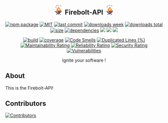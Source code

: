 <h2 align="center">
    <a href="https://github.com/NilsBaumgartner1994/firebolt-api"><img src="https://github.com/NilsBaumgartner1994/firebolt-api/blob/main/assets/images/firebolt-logo-git.gif?raw=true" alt="firebolt logo" /></a>    
    Firebolt-API
    <a href="https://github.com/NilsBaumgartner1994/firebolt-api"><img src="https://github.com/NilsBaumgartner1994/firebolt-api/blob/main/assets/images/firebolt-logo-git.gif?raw=true" alt="firebolt logo" /></a>
</h2>

<p align="center">
  <a href="https://badge.fury.io/js/firebolt-api.svg"><img src="https://badge.fury.io/js/firebolt-api.svg" alt="npm package" /></a>
  <a href="https://img.shields.io/github/license/NilsBaumgartner1994/firebolt-api"><img src="https://img.shields.io/github/license/NilsBaumgartner1994/firebolt-api" alt="MIT" /></a>
  <a href="https://img.shields.io/github/last-commit/NilsBaumgartner1994/firebolt-api?logo=git"><img src="https://img.shields.io/github/last-commit/NilsBaumgartner1994/firebolt-api?logo=git" alt="last commit" /></a>
  <a href="https://www.npmjs.com/package/firebolt-api"><img src="https://badgen.net/npm/dw/firebolt-api" alt="downloads week" /></a>
  <a href="https://www.npmjs.com/package/firebolt-api"><img src="https://badgen.net/npm/dt/firebolt-api" alt="downloads total" /></a>
  <a href="https://bundlephobia.com/result?p=firebolt-api"><img src="https://badgen.net/bundlephobia/minzip/firebolt-api" alt="size" /></a>
  <a href="https://david-dm.org/NilsBaumgartner1994/firebolt-apig"><img src="https://david-dm.org/NilsBaumgartner1994/firebolt-api/status.svg" alt="dependencies" /></a>
  <a href="https://app.fossa.com/projects/git%2Bgithub.com%2FNilsBaumgartner1994%2Ffirebolt-api?ref=badge_shield" alt="FOSSA Status"><img src="https://app.fossa.com/api/projects/git%2Bgithub.com%2FNilsBaumgartner1994%2Ffirebolt-api.svg?type=shield"/></a>
  <a href="https://github.com/google/gts" alt="Google TypeScript Style"><img src="https://img.shields.io/badge/code%20style-google-blueviolet.svg"/></a>
  <a href="https://shields.io/" alt="Google TypeScript Style"><img src="https://img.shields.io/badge/uses-TypeScript-blue.svg"/></a>
</p>

<p align="center">
  <a href="https://travis-ci.com/NilsBaumgartner1994/firebolt-api.svg?branch=main"><img src="https://travis-ci.com/NilsBaumgartner1994/firebolt-api.svg?branch=main" alt="build" /></a>
  <a href="https://coveralls.io/repos/github/NilsBaumgartner1994/firebolt-api/badge.svg?branch=main"><img src="https://coveralls.io/repos/github/NilsBaumgartner1994/firebolt-api/badge.svg?branch=main" alt="coverage" /></a>
  <a href="https://sonarcloud.io/dashboard?id=NilsBaumgartner1994_firebolt-api"><img src="https://sonarcloud.io/api/project_badges/measure?project=NilsBaumgartner1994_firebolt-api&metric=code_smells" alt="Code Smells" /></a>
  <a href="https://sonarcloud.io/dashboard?id=NilsBaumgartner1994_firebolt-api"><img src="https://sonarcloud.io/api/project_badges/measure?project=NilsBaumgartner1994_firebolt-api&metric=duplicated_lines_density" alt="Duplicated Lines (%)" /></a>
  <a href="https://sonarcloud.io/dashboard?id=NilsBaumgartner1994_firebolt-api"><img src="https://sonarcloud.io/api/project_badges/measure?project=NilsBaumgartner1994_firebolt-api&metric=sqale_rating" alt="Maintainability Rating" /></a>
  <a href="https://sonarcloud.io/dashboard?id=NilsBaumgartner1994_firebolt-api"><img src="https://sonarcloud.io/api/project_badges/measure?project=NilsBaumgartner1994_firebolt-api&metric=reliability_rating" alt="Reliability Rating" /></a>
  <a href="https://sonarcloud.io/dashboard?id=NilsBaumgartner1994_firebolt-api"><img src="https://sonarcloud.io/api/project_badges/measure?project=NilsBaumgartner1994_firebolt-api&metric=security_rating" alt="Security Rating" /></a>
  <a href="https://sonarcloud.io/dashboard?id=NilsBaumgartner1994_firebolt-api"><img src="https://sonarcloud.io/api/project_badges/measure?project=NilsBaumgartner1994_firebolt-api&metric=vulnerabilities" alt="Vulnerabilities" /></a>
</p>

<p align="center">
    Ignite your software !
</p>

## About

This is the Firebolt-API!

## Contributors

<a href="https://github.com/NilsBaumgartner1994/firebolt-connector"><img src="https://contrib.rocks/image?repo=NilsBaumgartner1994/firebolt-api" alt="Contributors" /></a>
